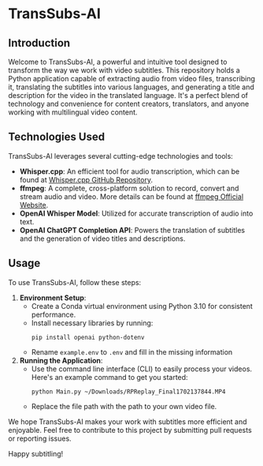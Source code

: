 # TransSubs-AI

## Introduction
Welcome to TransSubs-AI, a powerful and intuitive tool designed to transform the way we work with video subtitles. This repository holds a Python application capable of extracting audio from video files, transcribing it, translating the subtitles into various languages, and generating a title and description for the video in the translated language. It's a perfect blend of technology and convenience for content creators, translators, and anyone working with multilingual video content.

## Technologies Used
TransSubs-AI leverages several cutting-edge technologies and tools:

- **Whisper.cpp**: An efficient tool for audio transcription, which can be found at [Whisper.cpp GitHub Repository](https://github.com/ggerganov/whisper.cpp).
- **ffmpeg**: A complete, cross-platform solution to record, convert and stream audio and video. More details can be found at [ffmpeg Official Website](https://ffmpeg.org/).
- **OpenAI Whisper Model**: Utilized for accurate transcription of audio into text.
- **OpenAI ChatGPT Completion API**: Powers the translation of subtitles and the generation of video titles and descriptions.

## Usage
To use TransSubs-AI, follow these steps:

1. **Environment Setup**:
   - Create a Conda virtual environment using Python 3.10 for consistent performance.
   - Install necessary libraries by running:
     ```
     pip install openai python-dotenv
     ```
   - Rename `example.env` to `.env` and fill in the missing information
2. **Running the Application**:
   - Use the command line interface (CLI) to easily process your videos. Here's an example command to get you started:
     ```
     python Main.py ~/Downloads/RPReplay_Final1702137844.MP4
     ```
   - Replace the file path with the path to your own video file.

We hope TransSubs-AI makes your work with subtitles more efficient and enjoyable. Feel free to contribute to this project by submitting pull requests or reporting issues.

Happy subtitling!
